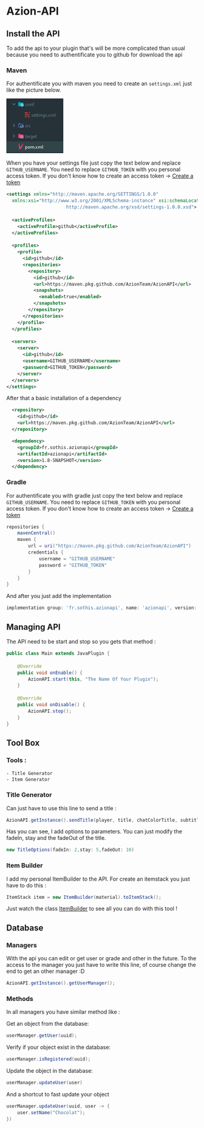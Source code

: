 # Azion-API

## Install the API

To add the api to your plugin that's will be more complicated than usual because you need to authentificate you to github for download the api

### Maven

For authentificate you with maven you need to create an `settings.xml` just like the picture below.

![plot](./libs/pictures/maven-config.PNG)


When you have your settings file just copy the text below and replace `GITHUB_USERNAME`.
You need to replace `GITHUB_TOKEN` with you personal access token. If you don't know how to create an access token -> [Create a token](https://github.com/settings/tokens/new)
```xml
<settings xmlns="http://maven.apache.org/SETTINGS/1.0.0"
  xmlns:xsi="http://www.w3.org/2001/XMLSchema-instance" xsi:schemaLocation="http://maven.apache.org/SETTINGS/1.0.0
                      http://maven.apache.org/xsd/settings-1.0.0.xsd">

  <activeProfiles>
    <activeProfile>github</activeProfile>
  </activeProfiles>

  <profiles>
    <profile>
      <id>github</id>
      <repositories>
        <repository>
          <id>github</id>
          <url>https://maven.pkg.github.com/AzionTeam/AzionAPI</url>
          <snapshots>
            <enabled>true</enabled>
          </snapshots>
        </repository>
      </repositories>
    </profile>
  </profiles>

  <servers>
    <server>
      <id>github</id>
      <username>GITHUB_USERNAME</username>
      <password>GITHUB_TOKEN</password>
    </server>
  </servers>
</settings>
```

After that a basic installation of a dependency

```xml
  <repository>
    <id>github</id>
    <url>https://maven.pkg.github.com/AzionTeam/AzionAPI</url>
  </repository>
```

```xml
  <dependency>
    <groupId>fr.sothis.azionapi</groupId>
    <artifactId>azionapi</artifactId>
    <version>1.8-SNAPSHOT</version>
  </dependency>
```

### Gradle
For authentificate you with gradle just copy the text below and replace `GITHUB_USERNAME`.
You need to replace `GITHUB_TOKEN` with you personal access token. If you don't know how to create an access token -> [Create a token](https://github.com/settings/tokens/new)

```groovy
repositories {
    mavenCentral()
    maven {
        url = uri("https://maven.pkg.github.com/AzionTeam/AzionAPI")
        credentials {
            username = "GITHUB_USERNAME"
            password = "GITHUB_TOKEN"
        }
    }
}
```

And after you just add the implementation

```groovy
implementation group: 'fr.sothis.azionapi', name: 'azionapi', version: '1.5-SNAPSHOT'
```

## Managing API

The API need to be start and stop so you gets that method :

```java
public class Main extends JavaPlugin {

    @Override
    public void onEnable() {
        AzionAPI.start(this, "The Name Of Your Plugin");
    }

    @Override
    public void onDisable() {
        AzionAPI.stop();
    }
}
```

## Tool Box

### Tools :
    - Title Generator
    - Item Generator

### Title Generator

Can just have to use this line to send a title :

```java
AzionAPI.getInstance().sendTitle(player, title, chatColorTitle, subtitle, chatColorSubTitle, options);
```

Has you can see, I add options to parameters. You can just modify the fadeIn, stay and the fadeOut of the title.

```java
new TitleOptions(fadeIn: 2,stay: 5,fadeOut: 10)
```

### Item Builder

I add my personal ItemBuilder to the API.
For create an itemstack you just have to do this :

```java
ItemStack item = new ItemBuilder(material).toItemStack();
```

Just watch the class [ItemBuilder](https://github.com/AzionMC-team/Azion-API/blob/main/src/main/java/fr/azion/sothis/api/tools/ItemBuilder.java) to see all you can do with this tool !

## Database

### Managers

With the api you can edit or get user or grade and other in the future.
To the access to the manager you just have to write this line, of course change the end to get an other manager :D

```java
AzionAPI.getInstance().getUserManager();
```

### Methods

In all managers you have similar method like :

Get an object from the database:
```java
userManager.getUser(uuid);
```

Verify if your object exist in the database:
```java
userManager.isRegistered(uuid);
```

Update the object in the database:
```java
userManager.updateUser(user)
```

And a shortcut to fast update your object
```java
userManager.updateUser(uuid, user -> {
    user.setName("Chocolat");
})
```
